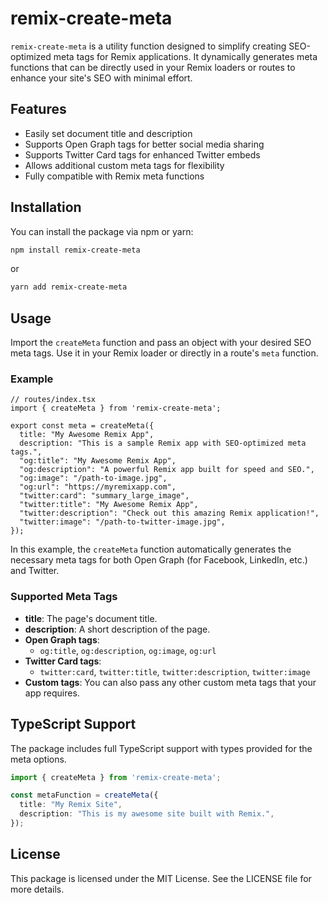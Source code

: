 # remix-create-meta

`remix-create-meta` is a utility function designed to simplify creating SEO-optimized meta tags for Remix applications. It dynamically generates meta functions that can be directly used in your Remix loaders or routes to enhance your site's SEO with minimal effort.

## Features

- Easily set document title and description
- Supports Open Graph tags for better social media sharing
- Supports Twitter Card tags for enhanced Twitter embeds
- Allows additional custom meta tags for flexibility
- Fully compatible with Remix meta functions

## Installation

You can install the package via npm or yarn:

```bash
npm install remix-create-meta
```

or

```bash
yarn add remix-create-meta
```

## Usage

Import the `createMeta` function and pass an object with your desired SEO meta tags. Use it in your Remix loader or directly in a route's `meta` function.

### Example

```tsx
// routes/index.tsx
import { createMeta } from 'remix-create-meta';

export const meta = createMeta({
  title: "My Awesome Remix App",
  description: "This is a sample Remix app with SEO-optimized meta tags.",
  "og:title": "My Awesome Remix App",
  "og:description": "A powerful Remix app built for speed and SEO.",
  "og:image": "/path-to-image.jpg",
  "og:url": "https://myremixapp.com",
  "twitter:card": "summary_large_image",
  "twitter:title": "My Awesome Remix App",
  "twitter:description": "Check out this amazing Remix application!",
  "twitter:image": "/path-to-twitter-image.jpg",
});
```

In this example, the `createMeta` function automatically generates the necessary meta tags for both Open Graph (for Facebook, LinkedIn, etc.) and Twitter.

### Supported Meta Tags

- **title**: The page's document title.
- **description**: A short description of the page.
- **Open Graph tags**: 
  - `og:title`, `og:description`, `og:image`, `og:url`
- **Twitter Card tags**:
  - `twitter:card`, `twitter:title`, `twitter:description`, `twitter:image`
- **Custom tags**: You can also pass any other custom meta tags that your app requires.

## TypeScript Support

The package includes full TypeScript support with types provided for the meta options.

```ts
import { createMeta } from 'remix-create-meta';

const metaFunction = createMeta({
  title: "My Remix Site",
  description: "This is my awesome site built with Remix.",
});
```

## License

This package is licensed under the MIT License. See the LICENSE file for more details.